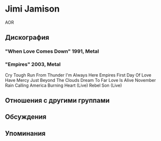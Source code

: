 # Jimi Jamison

AOR

## Дискография

### "When Love Comes Down" 1991, Metal



### "Empires" 2003, Metal

Cry Tough 
Run From Thunder 
I'm Always Here 
Empires 
First Day Of Love 
Have Mercy 
Just Beyond The Clouds 
Dream To Far 
Love Is Alive 
November Rain 
Calling America 
Burning Heart (Live) 
Rebel Son (Live)


## Отношения с другими группами


## Обсуждения


## Упоминания

